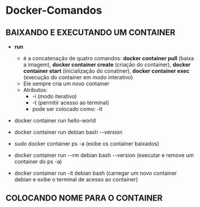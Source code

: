 # Docker-Comandos

## BAIXANDO E EXECUTANDO UM CONTAINER

- **run**  
    - é a concatenação de quatro comandos: **docker container pull**  (baixa a imagem), **docker container create** (criação do container),
    **docker container start** (inicialização do conatiner), **docker container exec** (execução do container em modo interativo) 
    - Ele sempre cria um novo container
    - Atributos:
        - -i (modo iterativo)
        - -t (permitir acesso ao terminal)
        -  pode ser colocado como: -it
        
    
 -  docker container run hello-world
 -  docker container run debian bash --version
 -  sudo docker container ps -a   (exibe os container baixados)
 -  docker container run --rm debian  bash --version (executar e remove um container do ps -a)
 -  docker container run -it debian bash  (carregar um novo container debian e exibe o terminal de acesso ao container)
 
 ## COLOCANDO NOME PARA O CONTAINER
   
 
 
